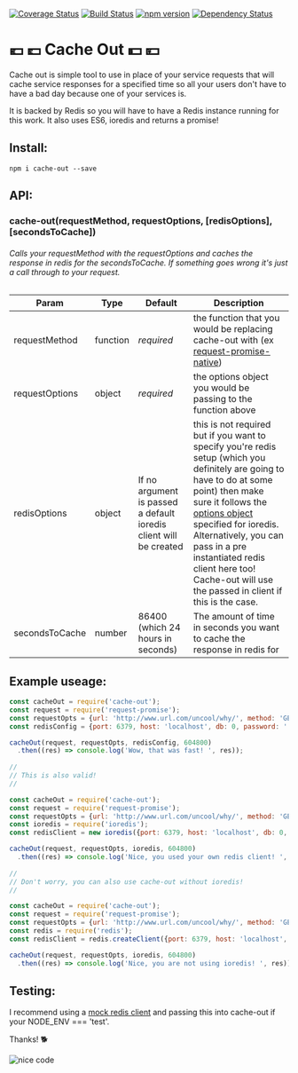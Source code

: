 [![Coverage Status](https://coveralls.io/repos/github/brantstuns/cache-out/badge.svg?branch=master)](https://coveralls.io/github/brantstuns/cache-out?branch=master)
[![Build Status](https://travis-ci.org/brantstuns/cache-out.svg?branch=master)](https://travis-ci.org/brantstuns/cache-out)
[![npm version](https://badge.fury.io/js/cache-out.svg)](https://badge.fury.io/js/cache-out)
[![Dependency Status](https://david-dm.org/brantstuns/cache-out.svg)](https://david-dm.org/boennemann/badges)

# 💶 💷 Cache Out 💵 💴
Cache out is simple tool to use in place of your service requests that will cache service responses for a specified time so all your users don't have to have a bad day because one of your services is. 

It is backed by Redis so you will have to have a Redis instance running for this work. It also uses ES6, ioredis and returns a promise!

## Install:
```
npm i cache-out --save
```

## API:
### cache-out(requestMethod, requestOptions, [redisOptions], [secondsToCache])

###### Calls your requestMethod with the requestOptions and caches the response in redis for the secondsToCache. If something goes wrong it's just a call through to your request.


| Param | Type | Default | Description |
| --- | --- | --- | --- |
| requestMethod | function | _required_ | the function that you would be replacing cache-out with (ex [request-promise-native](https://github.com/request/request-promise-native)) |
| requestOptions | object | _required_ | the options object you would be passing to the function above |
| redisOptions | object | If no argument is passed a default ioredis client will be created | this is not required but if you want to specify you're redis setup (which you definitely are going to have to do at some point) then make sure it follows the [options object](https://github.com/luin/ioredis/blob/master/API.md#new-redisport-host-options) specified for ioredis. Alternatively, you can pass in a pre instantiated redis client here too! Cache-out will use the passed in client if this is the case. |
| secondsToCache | number | 86400 (which 24 hours in seconds) | The amount of time in seconds you want to cache the response in redis for |

## Example useage:
```javascript
const cacheOut = require('cache-out');
const request = require('request-promise');
const requestOpts = {url: 'http://www.url.com/uncool/why/', method: 'GET'};
const redisConfig = {port: 6379, host: 'localhost', db: 0, password: ''};

cacheOut(request, requestOpts, redisConfig, 604800)
  .then((res) => console.log('Wow, that was fast! ', res));
  
//
// This is also valid!
//

const cacheOut = require('cache-out');
const request = require('request-promise');
const requestOpts = {url: 'http://www.url.com/uncool/why/', method: 'GET'};
const ioredis = require('ioredis');
const redisClient = new ioredis({port: 6379, host: 'localhost', db: 0, password: ''});

cacheOut(request, requestOpts, ioredis, 604800)
  .then((res) => console.log('Nice, you used your own redis client! ', res));
  
//
// Don't worry, you can also use cache-out without ioredis!
//

const cacheOut = require('cache-out');
const request = require('request-promise');
const requestOpts = {url: 'http://www.url.com/uncool/why/', method: 'GET'};
const redis = require('redis');
const redisClient = redis.createClient({port: 6379, host: 'localhost', db: 0, password: ''});

cacheOut(request, requestOpts, ioredis, 604800)
  .then((res) => console.log('Nice, you are not using ioredis! ', res));
```

## Testing:

I recommend using a [mock redis client](https://github.com/stipsan/ioredis-mock) and passing this into cache-out if your NODE_ENV === 'test'.

Thanks! 🐕

![nice code](http://i.giphy.com/26AHONQ79FdWZhAI0.gif)
